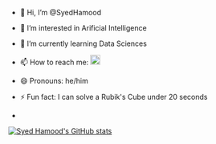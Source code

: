 - 👋 Hi, I’m @SyedHamood
- 👀 I’m interested in Arificial Intelligence
- 🌱 I’m currently learning Data Sciences
- 📫 How to reach me:
  <a href="https://www.instagram.com/syed___hamood/">
    <img src="https://c0.klipartz.com/pngpicture/16/46/gratis-png-hecho-en-kings-heath-instagram-facebook-hembra-instagram-logo-instagram-icon-thumbnail.png" alt="Instagram" style="width: 20px; height: 20px;">
  </a>
- 😄 Pronouns: he/him
- ⚡ Fun fact: I can solve a Rubik's Cube under 20 seconds

- 
[![Syed Hamood's GitHub stats](https://github-readme-stats.vercel.app/api?username=SyedHamood)](https://github.com/SyedHamood)
<!---
SyedHamood/SyedHamood is a ✨ special ✨ repository because its `README.md` (this file) appears on your GitHub profile.
You can click the Preview link to take a look at your changes.
--->
